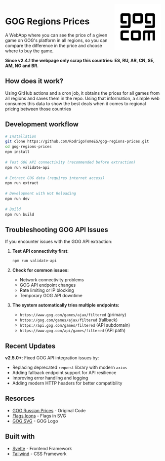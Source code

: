 <img src="public/favicon.svg" align="right" alt="GOG Regions Logo" width="150" height="150" />

# GOG Regions Prices

A WebApp where you can see the price of a given game on GOG's platform in all regions, so you can compare the difference in the price and choose where to buy the game.

**Since v2.4.1 the webpage only scrap this countries: ES, RU, AR, CN, SE, AM, NO and BR.**

## How does it work?

Using GitHub actions and a cron job, it obtains the prices for all games from all regions and saves them in the repo. Using that information, a simple web consumes this data to show the best deals when it comes to regional pricing between those countries

## Development workflow

```bash
# Installation
git clone https://github.com/RodrigoTomeES/gog-regions-prices.git
cd gog-regions-prices
npm install

# Test GOG API connectivity (recommended before extraction)
npm run validate-api

# Extract GOG data (requires internet access)
npm run extract

# Development with Hot Reloading
npm run dev

# Build
npm run build
```

## Troubleshooting GOG API Issues

If you encounter issues with the GOG API extraction:

1. **Test API connectivity first:**
   ```bash
   npm run validate-api
   ```

2. **Check for common issues:**
   - Network connectivity problems
   - GOG API endpoint changes
   - Rate limiting or IP blocking
   - Temporary GOG API downtime

3. **The system automatically tries multiple endpoints:**
   - `https://www.gog.com/games/ajax/filtered` (primary)
   - `https://gog.com/games/ajax/filtered` (fallback)
   - `https://api.gog.com/games/filtered` (API subdomain)
   - `https://www.gog.com/api/games/filtered` (API path)

## Recent Updates

**v2.5.0+**: Fixed GOG API integration issues by:
- Replacing deprecated `request` library with modern `axios`
- Adding fallback endpoint support for API resilience
- Improving error handling and logging
- Adding modern HTTP headers for better compatibility

## Resorces

- [GOG Russian Prices](https://github.com/Dionakra/gog-russian-prices) - Original Code
- [Flags Icons](https://github.com/lipis/flag-icons) - Flags in SVG
- [GOG SVG](https://commons.wikimedia.org/wiki/File:GOG.com_logo.svg) - GOG Logo

## Built with

- [Svelte](https://svelte.dev/) - Frontend Framework
- [Tailwind](https://tailwindcss.com/) - CSS Framework
